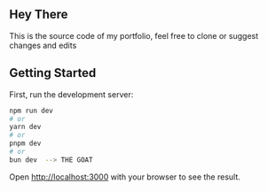 ## Hey There

This is the source code of my portfolio, feel free to clone or suggest changes and edits

## Getting Started

First, run the development server:

```bash
npm run dev
# or
yarn dev
# or
pnpm dev
# or
bun dev  --> THE GOAT
```

Open [http://localhost:3000](http://localhost:3000) with your browser to see the result.

